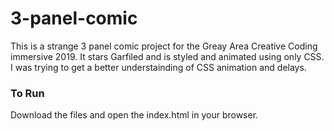 # 3-panel-comic
This is a strange 3 panel comic project for the Greay Area Creative Coding immersive 2019. It stars Garfiled and is styled and animated using only CSS. I was trying to get a better understainding of CSS animation and delays. 

### To Run
Download the files and open the index.html in your browser. 
